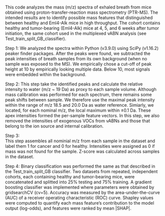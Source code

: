 This code analyzes the mass (m/z) spectra of exhaled breath from mice obtained using  proton-transfer-reaction mass spectrometry (PTR-MS). The intended results are to identify possible mass features that distinguished between healthy and Eml4-Alk mice in high throughput. The cohort contains healthy and tumor-bearing (Eml4-Alk) mice at 4, 5, and 6 weeks after tumor initiation, the same cohort used in the multiplexed vABN analysis (see Test_train_split_GB_classifier). 


Step 1: 
We analyzed the spectra within Python (v3.9.0) using SciPy (v1.16.2) peaker finder packages. After the peaks were found, we subtracted the peak intensities of breath samples from its own background (when no sample was exposed to the MS). We empirically chose a cut-off of peak height at 10 by empirically looking multiple data. Below 10, most signals were embedded within the background. 

Step 2: 
This step take the identified peaks and calculate the relative intensity to water (m/z ~ 19 Da) as proxy to each sample volume. Although mass calibration was performed for each spectrum, there remains some peak shifts between sample. We therefore use the maximal peak intensity within the range of m/z 18.5 and 20.0 Da as water reference. Simiarly, we located, for each nominal m/z, the local maximum within ±0.1 Da. These apex intensities formed the per-sample feature vectors. In this step, we also removed the intensities of exogenous VOCs from vABNs and those that belong to the ion source and internal calibration. 

Step 3:  
This step assembles all nominial m/z from each sample in the dataset and label them 1 for cancer and 0 for healthy. Intensities were assigned as 0 if mass was not found for the sample. Z-score was calculated across samples in the dataset. 

Step 4: 
Binary classification was performed the same as that described in the Test_train_split_GB classifier. Two datasets from repeated, independent cohorts, each containing healthy and tumor-bearing mice, were concatenated and splitted into 25% testing and 75% training. A gradient boosting classifier was implemented where parameters were obtained by gridsearchCV (cv=5). Accuracy was measured by the area-under-the-curve (AUC) of a receiver operating characteristic (ROC) curve. Shapley values were computed to quantify each mass feature’s contribution to the model output (log-odds), and features were ranked by mean |SHAP|. 
